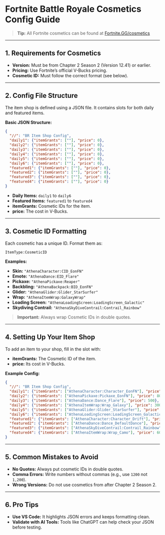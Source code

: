 # Fortnite Battle Royale Cosmetics Config Guide

> **Tip:** All Fortnite cosmetics can be found at [Fortnite.GG/cosmetics](https://fortnite.gg/cosmetics)

---

## 1. Requirements for Cosmetics

- **Version:** Must be from Chapter 2 Season 2 (Version 12.41) or earlier.
- **Pricing:** Use Fortnite’s official V-Bucks pricing.
- **Cosmetic ID:** Must follow the correct format (see below).

---

## 2. Config File Structure

The item shop is defined using a JSON file. It contains slots for both daily and featured items.

**Basic JSON Structure:**

```json
{
  "//": "BR Item Shop Config",
  "daily1": {"itemGrants": [""], "price": 0},
  "daily2": {"itemGrants": [""], "price": 0},
  "daily3": {"itemGrants": [""], "price": 0},
  "daily4": {"itemGrants": [""], "price": 0},
  "daily5": {"itemGrants": [""], "price": 0},
  "daily6": {"itemGrants": [""], "price": 0},
  "featured1": {"itemGrants": [""], "price": 0},
  "featured2": {"itemGrants": [""], "price": 0},
  "featured3": {"itemGrants": [""], "price": 0},
  "featured4": {"itemGrants": [""], "price": 0}
}
```

- **Daily Items:** `daily1` to `daily6`
- **Featured Items:** `featured1` to `featured4`
- **itemGrants:** Cosmetic IDs for the item.
- **price:** The cost in V-Bucks.

---

## 3. Cosmetic ID Formatting

Each cosmetic has a unique ID. Format them as:

```
ItemType:CosmeticID
```

**Examples:**

- **Skin:** `"AthenaCharacter:CID_EonFN"`
- **Emote:** `"AthenaDance:EID_Flare"`
- **Pickaxe:** `"AthenaPickaxe:Reaper"`
- **Backbling:** `"AthenaBackpack:BID_EonFN"`
- **Glider:** `"AthenaGlider:Glider_StarSurfer"`
- **Wrap:** `"AthenaItemWrap:GalaxyWrap"`
- **Loading Screen:** `"AthenaLoadingScreen:LoadingScreen_Galactic"`
- **Skydiving Contrail:** `"AthenaSkyDiveContrail:Contrail_Rainbow"`

> **Important:** Always wrap Cosmetic IDs in double quotes.

---

## 4. Setting Up Your Item Shop

To add an item to your shop, fill in the slot with:
- **itemGrants:** The Cosmetic ID of the item.
- **price:** Its cost in V-Bucks.

**Example Config:**

```json
{
  "//": "BR Item Shop Config",
  "daily1": {"itemGrants": ["AthenaCharacter:Character_EonFN"], "price": 1200},
  "daily2": {"itemGrants": ["AthenaPickaxe:Pickaxe_EonFN"], "price": 800},
  "daily3": {"itemGrants": ["AthenaDance:Dance_Flare"], "price": 500},
  "daily4": {"itemGrants": ["AthenaItemWrap:Wrap_Galaxy"], "price": 300},
  "daily5": {"itemGrants": ["AthenaGlider:Glider_StarSurfer"], "price": 1500},
  "daily6": {"itemGrants": ["AthenaLoadingScreen:LoadingScreen_Galactic"], "price": 200},
  "featured1": {"itemGrants": ["AthenaCharacter:Character_Drift"], "price": 2000},
  "featured2": {"itemGrants": ["AthenaDance:Dance_DefaultDance"], "price": 200},
  "featured3": {"itemGrants": ["AthenaSkyDiveContrail:Contrail_Rainbow"], "price": 400},
  "featured4": {"itemGrants": ["AthenaItemWrap:Wrap_Camo"], "price": 600}
}
```

---

## 5. Common Mistakes to Avoid

- **No Quotes:** Always put cosmetic IDs in double quotes.
- **Comma Errors:** Write numbers without commas (e.g., use `1200` not `1,200`).
- **Wrong Versions:** Do not use cosmetics from after Chapter 2 Season 2.

---

## 6. Pro Tips

- **Use VS Code:** It highlights JSON errors and keeps formatting clean.
- **Validate with AI Tools:** Tools like ChatGPT can help check your JSON before testing.
